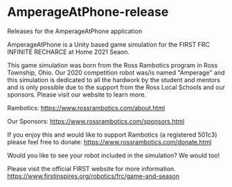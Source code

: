 # AmperageAtPhone-release
Releases for the AmperageAtPhone application

AmperageAtPhone is a Unity based game simulation for the FIRST FRC INFINITE RECHARCE at Home 2021 Seaon.

This game simulation was born from the Ross Rambotics program in Ross Township, Ohio.  Our 2020 competition robot was/is named "Amperage" and this simulation is dedicated to all the hardwork by the student and mentors and is only possible due to the support from the Ross Local Schools and our sponsors.  Please visit our website to learn more.

Rambotics: https://www.rossrambotics.com/about.html

Our Sponsors: https://www.rossrambotics.com/sponsors.html

If you enjoy this and would like to support Rambotics (a registered 501c3) please feel free to donate:
https://www.rossrambotics.com/donate.html

Would you like to see your robot included in the simulation?  We would too! 


Please visit the official FIRST website for more information.  
https://www.firstinspires.org/robotics/frc/game-and-season

